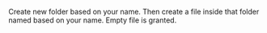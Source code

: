 Create new folder based on your name. Then create a file inside that folder named based on your name. Empty file is granted.
